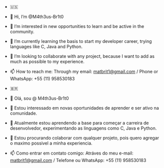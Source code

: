 - 🇺🇸
- 👋 Hi, I’m @M4th3us-Br1t0
- 👀 I’m interested in new opportunities to learn and be active in the community.
- 🌱 I’m currently learning the basis to start my developer career, trying languages like C, Java and Python.
- 💞️ I’m looking to collaborate with any project, because I want to add as much as possible to my experience. 
- 📫 How to reach me: Through my email: matbrit1@gmail.com / Phone or WhatsApp: +55 (11) 958530183

- 🇧🇷
- 👋 Olá, sou @ M4th3us-Br1t0
- 👀 Estou interessado em novas oportunidades de aprender e ser ativo na comunidade.
- 🌱 Atualmente estou aprendendo a base para começar a carreira de desenvolvedor, experimentando as linguagens como C, Java e Python.
- 💞️ Estou procurando colaborar com qualquer projeto, pois quero agregar o maximo possivel a minha experiencia.
- 📫 Como entrar em contato comigo: Atráves do meu e-mail: matbrit1@gmail.com / Telefone ou  WhatsApp: +55 (11) 958530183
